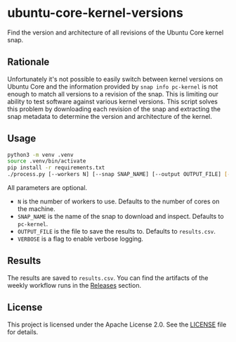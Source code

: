 # ubuntu-core-kernel-versions

Find the version and architecture of all revisions of the Ubuntu Core kernel snap.

## Rationale

Unfortunately it's not possible to easily switch between kernel versions on Ubuntu Core and the information provided by `snap info pc-kernel` is not enough to match all versions to a revision of the snap. This is limiting our ability to test software against various kernel versions. This script solves this problem by downloading each revision of the snap and extracting the snap metadata to determine the version and architecture of the kernel.

## Usage

```bash
python3 -m venv .venv
source .venv/bin/activate
pip install -r requirements.txt
./process.py [--workers N] [--snap SNAP_NAME] [--output OUTPUT_FILE] [--verbose]
```

All parameters are optional.

- `N` is the number of workers to use. Defaults to the number of cores on the machine.
- `SNAP_NAME` is the name of the snap to download and inspect. Defaults to `pc-kernel`.
- `OUTPUT_FILE` is the file to save the results to. Defaults to `results.csv`.
- `VERBOSE` is a flag to enable verbose logging.

## Results

The results are saved to `results.csv`. You can find the artifacts of the weekly workflow runs in the [Releases](https://github.com/pkulik0/ubuntu-core-kernel-versions/releases) section.

## License

This project is licensed under the Apache License 2.0. See the [LICENSE](LICENSE) file for details.
